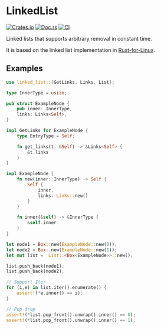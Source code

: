 # LinkedList

[![Crates.io](https://img.shields.io/crates/v/linked_list)](https://crates.io/crates/linked_list)
[![Doc.rs](https://docs.rs/linked_list/badge.svg)](https://docs.rs/linked_list)
[![CI](https://github.com/arceos-org/linked_list/actions/workflows/ci.yml/badge.svg?branch=main)](https://github.com/arceos-org/linked_list/actions/workflows/ci.yml)

 Linked lists that supports arbitrary removal in constant time.

 It is based on the linked list implementation in [Rust-for-Linux][1].

 [1]: https://github.com/Rust-for-Linux/linux/blob/rust/rust/kernel/linked_list.rs

## Examples 

 ```rust
 use linked_list::{GetLinks, Links, List};

 type InnerType = usize;

 pub struct ExampleNode {
     pub inner: InnerType,
     links: Links<Self>,
 }

 impl GetLinks for ExampleNode {
     type EntryType = Self;

     fn get_links(t: &Self) -> &Links<Self> {
         &t.links
     }
 }

 impl ExampleNode {
     fn new(inner: InnerType) -> Self {
         Self {
             inner,
             links: Links::new()
         }
     }

     fn inner(&self) -> &InnerType {
         &self.inner
     }
 }

 let node1 = Box::new(ExampleNode::new(0));
 let node2 = Box::new(ExampleNode::new(1));
 let mut list =  List::<Box<ExampleNode>>::new();

 list.push_back(node1);
 list.push_back(node2);

 // Support Iter
 for (i,e) in list.iter().enumerate() {
     assert!(*e.inner() == i);
 }

 // Pop drop
 assert!(*list.pop_front().unwrap().inner() == 0);
 assert!(*list.pop_front().unwrap().inner() == 1);

 ```


